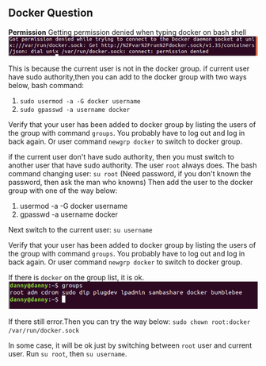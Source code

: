 ## Docker Question

**Permission**
Getting permission denied when typing docker on bash shell 
![](./assets/docker-permission.png)

This is because the current user is not in the docker group.
if current user have sudo authority,then you can add to the docker group with two ways below, bash command: 
1. `sudo usermod -a -G docker username`
2. `sudo gpasswd -a username docker`

Verify that your user has been added to docker group by listing the users of the group with command `groups`. You probably have to log out and log in back again. Or user command `newgrp docker` to switch to docker group.

if the current user don't have sudo authority, then you must switch to another user that have sudo authority. The user `root` always does. 
The bash command changing user:
`su root` (Need password, if you don't known the password, then ask the man who knowns)
Then add the user to the docker group with one of the way below:
1. usermod -a -G docker username
2. gpasswd -a username docker

Next switch to the current user: `su username`

Verify that your user has been added to docker group by listing the users of the group with command `groups`. You probably have to log out and log in back again. Or user command `newgrp docker` to switch to docker group.

If there is `docker` on the group list, it is ok.
![](./assets/groups.png)

If there still error.Then you can try the way below:
`sudo chown root:docker /var/run/docker.sock`

In some case, it will be ok just by switching between `root` user and current user.
Run `su root`, then `su username`.
 